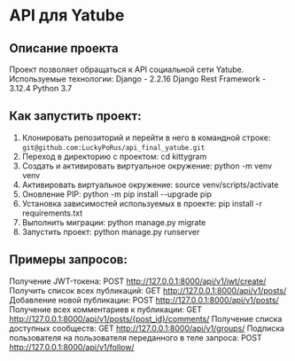 # API для Yatube
## Описание проекта
Проект позволяет обращаться к API социальной сети Yatube.
Используемые технологии:
Django - 2.2.16
Django Rest Framework - 3.12.4
Python 3.7
## Как запустить проект:
1. Клонировать репозиторий и перейти в него в командной строке:
```git@github.com:LuckyPoRus/api_final_yatube.git```
2. Переход в директорию с проектом:
cd kittygram
3. Cоздать и активировать виртуальное окружение:
python -m venv venv
4. Активировать виртуальное окружение:
source venv/scripts/activate
5. Оновление PIP:
python -m pip install --upgrade pip
6. Установка зависимостей используемых в проекте:
pip install -r requirements.txt
7. Выполнить миграции:
python manage.py migrate
8. Запустить проект:
python manage.py runserver

## Примеры запросов:
Получение JWT-токена:
POST
http://127.0.0.1:8000/api/v1/jwt/create/
Получить список всех публикаций:
GET
http://127.0.0.1:8000/api/v1/posts/
Добавление новой публикации:
POST
http://127.0.0.1:8000/api/v1/posts/
Получение всех комментариев к публикации:
GET
http://127.0.0.1:8000/api/v1/posts/{post_id}/comments/
Получение списка доступных сообществ:
GET
http://127.0.0.1:8000/api/v1/groups/
Подписка пользователя на пользователя переданного в теле запроса:
POST
http://127.0.0.1:8000/api/v1/follow/
